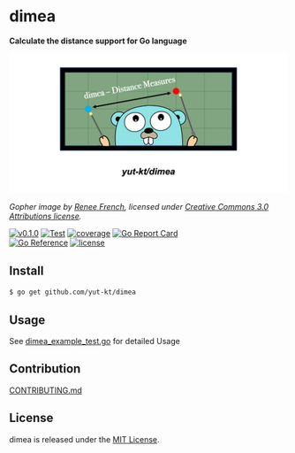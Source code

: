 # dimea
**Calculate the distance support for Go language**

![dimea gopher image](img/dimea.png)

*Gopher image by [Renee French][rf], licensed under [Creative Commons 3.0 Attributions license][cc3-by].*

[![v0.1.0](https://img.shields.io/github/v/release/yut-kt/dimea?logoColor=ff69b4&style=social)](https://github.com/yut-kt/dimea/releases)
[![Test](https://github.com/yut-kt/dimea/actions/workflows/default_branch_test.yaml/badge.svg)](https://github.com/yut-kt/dimea/actions/workflows/default_branch_test.yaml)
[![coverage](https://img.shields.io/badge/coverage-76.2%25-green)]()
[![Go Report Card](https://goreportcard.com/badge/github.com/yut-kt/dimea)](https://goreportcard.com/report/github.com/yut-kt/dimea)  
[![Go Reference](https://pkg.go.dev/badge/github.com/yut-kt/dimea.svg)](https://pkg.go.dev/github.com/yut-kt/dimea)
[![license](http://img.shields.io/badge/license-MIT-red.svg?style=flat)](https://raw.githubusercontent.com/yut-kt/dimea/main/LICENSE)


## Install
```bash
$ go get github.com/yut-kt/dimea
```

## Usage
See [dimea_example_test.go](https://github.com/yut-kt/dimea/blob/main/dimea_example_test.go) for detailed Usage

## Contribution
[CONTRIBUTING.md](docs/CONTRIBUTING.md)

## License
dimea is released under the [MIT License](https://raw.githubusercontent.com/yut-kt/dimea/main/LICENSE).

[rf]: https://reneefrench.blogspot.com/
[cc3-by]: https://creativecommons.org/licenses/by/3.0/